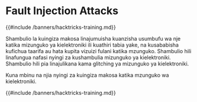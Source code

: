 # Fault Injection Attacks

{{#include /banners/hacktricks-training.md}}

Shambulio la kuingiza makosa linajumuisha kuanzisha usumbufu wa nje katika mizunguko ya kielektroniki ili kuathiri tabia yake, na kusababisha kufichua taarifa au hata kupita vizuizi fulani katika mzunguko. Shambulio hili linafungua nafasi nyingi za kushambulia mizunguko ya kielektroniki. Shambulio hili pia linajulikana kama glitching ya mizunguko ya kielektroniki.

Kuna mbinu na njia nyingi za kuingiza makosa katika mzunguko wa kielektroniki.

{{#include /banners/hacktricks-training.md}}

